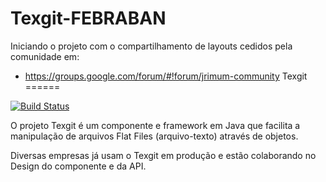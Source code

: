Texgit-FEBRABAN
===============

Iniciando o projeto com o compartilhamento de layouts cedidos pela comunidade em: 

 * https://groups.google.com/forum/#!forum/jrimum-community
Texgit
======

[![Build Status](https://ci-jrimum.rhcloud.com/buildStatus/icon?job=Texgit)](https://ci-jrimum.rhcloud.com)

O projeto Texgit é um componente e framework em Java que facilita a manipulação de arquivos Flat Files (arquivo-texto) através de objetos.

Diversas empresas já usam o Texgit em produção e estão colaborando no Design do componente e da API.

